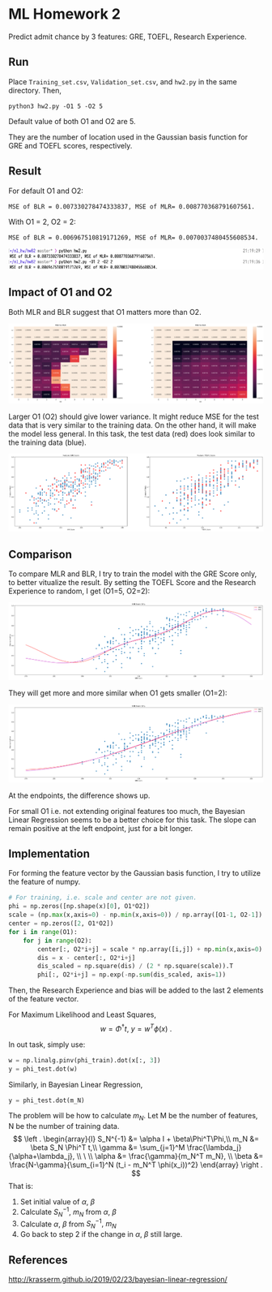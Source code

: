 # ML Homework 2

Predict admit chance by 3 features: GRE, TOEFL, Research Experience.

## Run

Place `Training_set.csv`, `Validation_set.csv`, and `hw2.py` in the same directory. Then,

``` shell
python3 hw2.py -O1 5 -O2 5
```

Default value of both O1 and O2 are 5. 

They are the number of location used in the Gaussian basis function for GRE and TOEFL scores, respectively.



## Result

For default O1 and O2:

```
MSE of BLR = 0.007330278474333837, MSE of MLR= 0.008770368791607561.
```

With O1 = 2, O2 = 2:

```
MSE of BLR = 0.006967510819171269, MSE of MLR= 0.0070037480455608534.
```

![result](result.png)



## Impact of O1 and O2

Both MLR and BLR suggest that O1 matters more than O2.

![Impact of O1 O2](impact_O1_O2.png)

Larger O1 (O2) should give lower variance. It might reduce MSE for the test data that is very similar to the training data. On the other hand, it will make the model less general. In this task, the test data (red) does look similar to the training data (blue).

![train_vs_test](train_vs_test.png)



## Comparison

To compare MLR and BLR, I try to train the model with the GRE Score only, to better vitualize the result. By setting the TOEFL Score and the Research Experience to random, I get (O1=5, O2=2):

![train GRE only with O1=5](train_GRE_only_O1_5.png)

They will get more and more similar when O1 gets smaller (O1=2):

![train GRE only with O1=2](train_GRE_only_O1_2.png)

At the endpoints, the difference shows up. 

For small O1 i.e. not extending original features too much, the Bayesian Linear Regression seems to be a better choice for this task. The slope can remain positive at the left endpoint, just for a bit longer.



## Implementation

For forming the feature vector by the Gaussian basis function, I try to utilize the feature of numpy.

```python
# For training, i.e. scale and center are not given.
phi = np.zeros([np.shape(x)[0], O1*O2])
scale = (np.max(x,axis=0) - np.min(x,axis=0)) / np.array([O1-1, O2-1])
center = np.zeros([2, O1*O2])
for i in range(O1):
    for j in range(O2):
        center[:, O2*i+j] = scale * np.array([i,j]) + np.min(x,axis=0)
        dis = x - center[:, O2*i+j]
        dis_scaled = np.square(dis) / (2 * np.square(scale)).T
        phi[:, O2*i+j] = np.exp(-np.sum(dis_scaled, axis=1))
```

Then, the Research Experience and bias will be added to the last 2 elements of the feature vector. 

For Maximum Likelihood and Least Squares,
$$
w = \Phi^{\dagger} t, \ 
y = w^T \phi(x) \ .
$$

In out task, simply use:

```python
w = np.linalg.pinv(phi_train).dot(x[:, 3])
y = phi_test.dot(w)
```

Similarly, in Bayesian Linear Regression,

```python
y = phi_test.dot(m_N)
```

The problem will be how to calculate $m_N$. Let M be the number of features, N be the number of training data.
$$
\left . \begin{array}{l} 
S_N^{-1} &= \alpha I + \beta\Phi^T\Phi,\\
m_N      &= \beta S_N \Phi^T t,\\
\gamma   &= \sum_{j=1}^M \frac{\lambda_j}{\alpha+\lambda_j}, \\
\ \\
\alpha   &= \frac{\gamma}{m_N^T m_N}, \\
\beta    &= \frac{N-\gamma}{\sum_{i=1}^N (t_i - m_N^T \phi(x_i))^2} 
\end{array} 
\right .
$$
That is:

1. Set initial value of $\alpha,\ \beta$ 
2. Calculate $S_N^{-1},\ m_N$ from $\alpha,\ \beta$
3. Calculate $\alpha,\ \beta$ from $S_N^{-1},\ m_N$
4. Go back to step 2 if the change in $\alpha,\ \beta$ still large.



## References

http://krasserm.github.io/2019/02/23/bayesian-linear-regression/